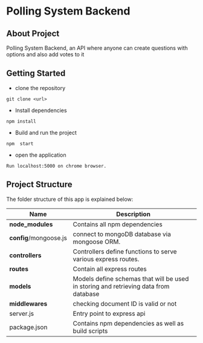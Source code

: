 # Polling System Backend

## About Project

Polling System Backend, an API where anyone can create questions with options and also add votes to it

## Getting Started

- clone the repository

```
git clone <url>
```

- Install dependencies

```
npm install
```

- Build and run the project

```
npm  start
```

- open the application

```
Run localhost:5000 on chrome browser.
```

## Project Structure

The folder structure of this app is explained below:

| Name                   | Description                                                                          |
| ---------------------- | ------------------------------------------------------------------------------------ |
| **node_modules**       | Contains all npm dependencies                                                        |
| **config**/mongoose.js | connect to mongoDB database via mongoose ORM.                                        |
| **controllers**        | Controllers define functions to serve various express routes.                        |
| **routes**             | Contain all express routes                                                           |
| **models**             | Models define schemas that will be used in storing and retrieving data from database |
| **middlewares**        | checking document ID is valid or not                                                 |
| server.js              | Entry point to express api                                                           |
| package.json           | Contains npm dependencies as well as build scripts                                   |
